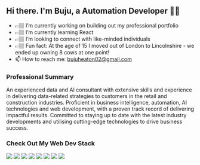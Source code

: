 ## Hi there. I'm Buju, a Automation Developer 👋🏽


- 👉🏽 I’m currently working on building out my professional portfolio
- 👉🏽  I’m currently learning React
- 👉🏽  I’m looking to connect with like-minded individuals
- 👉🏽  Fun fact: At the age of 15 I moved out of London to Lincolnshire - we ended up owning 8 cows at one point!
- 📫 How to reach me: bujuheaton02@gmail.com


### Professional Summary
An experienced data and AI consultant with extensive skills and experience in delivering data-related strategies to customers in the retail and construction industries. Proficient in business intelligence, automation, AI technologies and web development, with a proven track record of delivering impactful results. Committed to staying up to date with the latest industry developments and utilising cutting-edge technologies to drive business success.

### Check Out My Web Dev Stack

<img src="https://img.shields.io/badge/HTML5-E34F26?style=for-the-badge&logo=html5&logoColor=white" /> <img src="https://img.shields.io/badge/CSS3-1572B6?style=for-the-badge&logo=css3&logoColor=white" /> <img src="https://img.shields.io/badge/JavaScript-323330?style=for-the-badge&logo=javascript&logoColor=F7DF1E" /> <img src="https://img.shields.io/badge/Bootstrap-563D7C?style=for-the-badge&logo=bootstrap&logoColor=white" /> <img src="https://img.shields.io/badge/React-20232A?style=for-the-badge&logo=react&logoColor=61DAFB" /> <img src="https://img.shields.io/badge/Postman-FF6C37?style=for-the-badge&logo=Postman&logoColor=white" /> <img src="https://img.shields.io/badge/Node.js-339933?style=for-the-badge&logo=nodedotjs&logoColor=white" /> <img src="https://img.shields.io/badge/MongoDB-4EA94B?style=for-the-badge&logo=mongodb&logoColor=white" />
